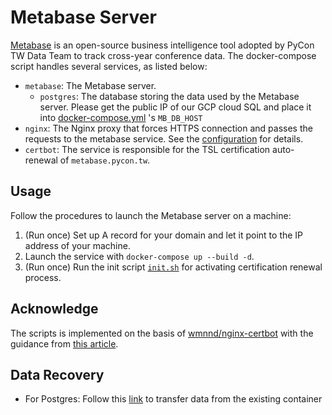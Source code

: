 # Metabase Server

[Metabase](https://www.metabase.com/) is an open-source business intelligence tool adopted by PyCon TW Data Team to track cross-year conference data. The docker-compose script handles several services, as listed below:

- `metabase`: The Metabase server.
    - `postgres`: The database storing the data used by the Metabase server. Please get the public IP of our GCP cloud SQL and place it into [docker-compose.yml](./docker-compose.yml) 's `MB_DB_HOST`
- `nginx`: The Nginx proxy that forces HTTPS connection and passes the requests to the metabase service. See the [configuration](./nginx) for details.
- `certbot`: The service is responsible for the TSL certification auto-renewal of `metabase.pycon.tw`.

## Usage

Follow the procedures to launch the Metabase server on a machine:

1. (Run once) Set up A record for your domain and let it point to the IP address of your machine.
2. Launch the service with `docker-compose up --build -d`.
3. (Run once) Run the init script [`init.sh`](./init.sh) for activating certification renewal process.

## Acknowledge

The scripts is implemented on the basis of [wmnnd/nginx-certbot](https://github.com/wmnnd/nginx-certbot) with the guidance from [this article](https://pentacent.medium.com/nginx-and-lets-encrypt-with-docker-in-less-than-5-minutes-b4b8a60d3a71).

## Data Recovery

* For Postgres: Follow this [link](https://www.codegrepper.com/code-examples/sql/copy+data+from+one+postgres+container+to+another) to transfer data from the existing container
